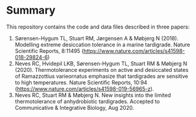 # Summary

This repository contains the code and data files described in three papers:
1. Sørensen-Hygum TL, Stuart RM, Jørgensen A & Møbjerg N (2018). Modelling extreme desiccation tolerance in a marine tardigrade. Nature Scientific Reports, 8:11495 (https://www.nature.com/articles/s41598-018-29824-6)
2. Neves RC, Hvidepil LKB, Sørensen-Hygum TL, Stuart RM & Møbjerg N (2020). Thermotolerance experiments on active and desiccated states of Ramazzottius varieornatus emphasize that tardigrades are sensitive to high temperatures. Nature Scientific Reports, 10:94 (https://www.nature.com/articles/s41598-019-56965-z).
3. Neves RC, Stuart RM & Møbjerg N. New insights into the limited thermotolerance of anhydrobiotic tardigrades. Accepted to Communicative & Integrative Biology, Aug 2020.
